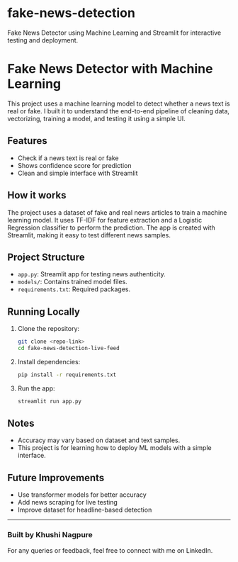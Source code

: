 # fake-news-detection
Fake News Detector using Machine Learning and Streamlit for interactive testing and deployment.
# Fake News Detector with Machine Learning

This project uses a machine learning model to detect whether a news text is real or fake. I built it to understand the end-to-end pipeline of cleaning data, vectorizing, training a model, and testing it using a simple UI.

## Features

- Check if a news text is real or fake
- Shows confidence score for prediction
- Clean and simple interface with Streamlit

## How it works

The project uses a dataset of fake and real news articles to train a machine learning model. It uses TF-IDF for feature extraction and a Logistic Regression classifier to perform the prediction. The app is created with Streamlit, making it easy to test different news samples.

## Project Structure

- `app.py`: Streamlit app for testing news authenticity.
- `models/`: Contains trained model files.
- `requirements.txt`: Required packages.

## Running Locally

1. Clone the repository:
    ```bash
    git clone <repo-link>
    cd fake-news-detection-live-feed
    ```

2. Install dependencies:
    ```bash
    pip install -r requirements.txt
    ```

3. Run the app:
    ```bash
    streamlit run app.py
    ```

## Notes

- Accuracy may vary based on dataset and text samples.
- This project is for learning how to deploy ML models with a simple interface.

## Future Improvements

- Use transformer models for better accuracy
- Add news scraping for live testing
- Improve dataset for headline-based detection

---

### Built by Khushi Nagpure

For any queries or feedback, feel free to connect with me on LinkedIn.


